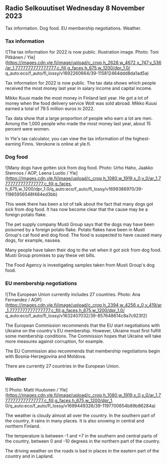 ## Radio Selkouutiset Wednesday 8 November 2023

Tax information. Dog food. EU membership negotiations. Weather.

### Tax information

![The tax information for 2022 is now public. Illustration image. Photo: Toni Pitkänen / Yle](https://images.cdn.yle.fi/image/upload/c_crop,h_2628,w_4672,x_747,y_536/ar_1.7777777777777777,c_fill,g_faces,h_675,w_1200/dpr_1.0/ q_auto:eco/f_auto/fl_lossy/v1692260664/39-115812464ddd8da1ad5a)

Tax information for 2022 is now public. The tax data shows which people received the most money last year in salary income and capital income.

Mikko Kuusi made the most money in Finland last year. He got a lot of money when the food delivery service Wolt was sold abroad. Mikko Kuusi earned a total of 79.5 million euros in 2022.

Tax data show that a large proportion of people who earn a lot are men. Among the 1,000 people who made the most money last year, about 15 percent were women.

In Yle's tax calculator, you can view the tax information of the highest-earning Finns. Verokone is online at yle.fi.

### Dog food

![Many dogs have gotten sick from dog food. Photo: Urho Haho, Jaakko Stenroos / AOP, Leena Luotio / Yle](https://images.cdn.yle.fi/image/upload/c_crop,h_1080,w_1919,x_0,y_0/ar_1.7777777777777777,c_fill,g_faces, h_675,w_1200/dpr_1.0/q_auto:eco/f_auto/fl_lossy/v1699386970/39-11965956548f484ed3bb)

This week there has been a lot of talk about the fact that many dogs got sick from dog food. It has now become clear that the cause may be a foreign potato flake.

The pet supply company Musti Group says that the dogs may have been poisoned by a foreign potato flake. Potato flakes have been in Musti Group's cat food and dog food. The food is suspected to have caused many dogs, for example, nausea.

Many people have taken their dog to the vet when it got sick from dog food. Musti Group promises to pay these vet bills.

The Food Agency is investigating samples taken from Musti Group's dog food.

### EU membership negotiations

![The European Union currently includes 27 countries. Photo: Ana Fernandez / AOP](https://images.cdn.yle.fi/image/upload/c_crop,h_2394,w_4256,x_0,y_419/ar_1.7777777777777777,c_fill,g_faces,h_675,w_1200/dpr_1.0/ q_auto:eco/f_auto/fl_lossy/v1632407032/39-857648614c8a7c923f2)

The European Commission recommends that the EU start negotiations with Ukraine on the country's EU membership. However, Ukraine must first fulfill some membership conditions. The Commission hopes that Ukraine will take more measures against corruption, for example.

The EU Commission also recommends that membership negotiations begin with Bosnia-Herzegovina and Moldova.

There are currently 27 countries in the European Union.

### Weather

![ Photo: Matti Huutonen / Yle](https://images.cdn.yle.fi/image/upload/c_crop,h_1080,w_1919,x_0,y_0/ar_1.7777777777777777,c_fill,g_faces,h_675,w_1200/dpr_1. 0/q_auto:eco/f_auto/fl_lossy/v1699449326/39-1197700654b89b86284a)

The weather is cloudy almost all over the country. In the southern part of the country, it rains in many places. It is also snowing in central and northern Finland.

The temperature is between -1 and +7 in the southern and central parts of the country, between 0 and -10 degrees in the northern part of the country.

The driving weather on the roads is bad in places in the eastern part of the country and in Lapland.
